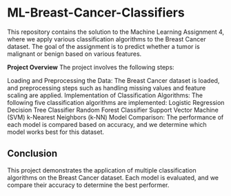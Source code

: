 # ML-Breast-Cancer-Classifiers
This repository contains the solution to the Machine Learning Assignment 4, where we apply various classification algorithms to the Breast Cancer dataset. The goal of the assignment is to predict whether a tumor is malignant or benign based on various features.

**Project Overview**
The project involves the following steps:

Loading and Preprocessing the Data: The Breast Cancer dataset is loaded, and preprocessing steps such as handling missing values and feature scaling are applied.
Implementation of Classification Algorithms: The following five classification algorithms are implemented:
Logistic Regression
Decision Tree Classifier
Random Forest Classifier
Support Vector Machine (SVM)
k-Nearest Neighbors (k-NN)
Model Comparison: The performance of each model is compared based on accuracy, and we determine which model works best for this dataset.

## Conclusion
This project demonstrates the application of multiple classification algorithms on the Breast Cancer dataset. Each model is evaluated, and we compare their accuracy to determine the best performer.

